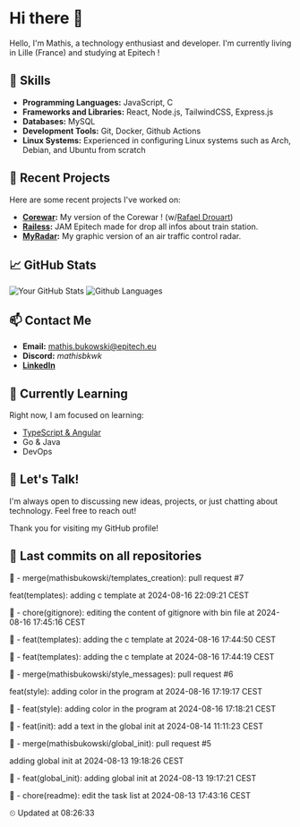 # Hi there 👋

Hello, I'm Mathis, a technology enthusiast and developer. 
I'm currently living in Lille (France) and studying at Epitech !

## 🌟 Skills
- **Programming Languages:** JavaScript, C
- **Frameworks and Libraries:** React, Node.js, TailwindCSS, Express.js
- **Databases:** MySQL
- **Development Tools:** Git, Docker, Github Actions
- **Linux Systems:** Experienced in configuring Linux systems such as Arch, Debian, and Ubuntu from scratch

## 🔭 Recent Projects
Here are some recent projects I've worked on:
- **[Corewar](https://github.com/mathisbukowski/Corewar):** My version of the Corewar ! (w/[Rafael Drouart](https://github.com/rafaeldrouart))
- **[Railess](https://github.com/mathisbukowski/Railess):** JAM Epitech made for drop all infos about train station.
- **[MyRadar](https://github.com/mathisbukowski/MyRadar):** My graphic version of an air traffic control radar.

## 📈 GitHub Stats
![Your GitHub Stats](https://github-readme-stats.vercel.app/api?username=mathisbukowski&show_icons=true&theme=radical&v=1)
![Github Languages](https://github-readme-stats.vercel.app/api/top-langs?username=mathisbukowski&layout=compact&show_icons=true&theme=radical&v=1)


## 📫 Contact Me
- **Email:** [mathis.bukowski@epitech.eu](mailto:mathis.bukowski@epitech.eu)
- **Discord:** _mathisbkwk_
- **[LinkedIn](https://www.linkedin.com/in/mathisbukowski/)**

## 🌱 Currently Learning
Right now, I am focused on learning:
- [TypeScript & Angular](https://github.com/mathisbukowski/INN-ANGULAR)
- Go & Java
- DevOps

## 💬 Let's Talk!
I'm always open to discussing new ideas, projects, or just chatting about technology. Feel free to reach out!

Thank you for visiting my GitHub profile!










































































































## 🚦 Last commits on all repositories


🔸 - merge(mathisbukowski/templates_creation): pull request #7

feat(templates): adding c template at 2024-08-16 22:09:21 CEST

🔸 - chore(gitignore): editing the content of gitignore with bin file at 2024-08-16 17:45:16 CEST

🔸 - feat(templates): adding the c template at 2024-08-16 17:44:50 CEST

🔸 - feat(templates): adding the c template at 2024-08-16 17:44:19 CEST

🔸 - merge(mathisbukowski/style_messages): pull request #6

feat(style): adding color in the program at 2024-08-16 17:19:17 CEST

🔸 - feat(style): adding color in the program at 2024-08-16 17:18:21 CEST

🔸 - feat(init): add a text in the global init at 2024-08-14 11:11:23 CEST

🔸 - merge(mathisbukowski/global_init): pull request #5

adding global init at 2024-08-13 19:18:26 CEST

🔸 - feat(global_init): adding global init at 2024-08-13 19:17:21 CEST

🔸 - chore(readme): edit the task list at 2024-08-13 17:43:16 CEST


⏲ Updated at 08:26:33